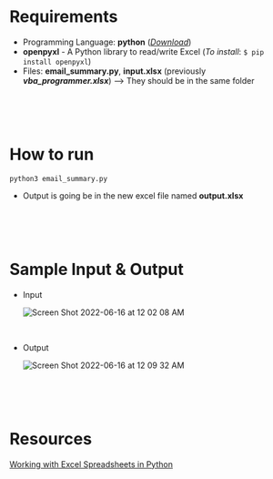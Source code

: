 # Requirements

- Programming Language: **python** ([_Download_](https://www.python.org/downloads/))
- **openpyxl** - A Python library to read/write Excel (_To install_: ```$ pip install openpyxl```)
- Files: **email_summary.py**, **input.xlsx** (previously ***vba_programmer.xlsx***) --> They should be in the same folder

<br>
<br>
<br>


# How to run
```
python3 email_summary.py
```

- Output is going be in the new excel file named **output.xlsx**  

<br>
<br>
<br>

# Sample Input & Output

- Input  

  ![Screen Shot 2022-06-16 at 12 02 08 AM](https://user-images.githubusercontent.com/30683150/173988579-d4a79054-6988-4d45-9056-9c7de3735738.png)

<br>

- Output  

  ![Screen Shot 2022-06-16 at 12 09 32 AM](https://user-images.githubusercontent.com/30683150/173989361-c2a27a90-5955-468b-8906-098dba2157d0.png)

<br>
<br>
<br>

# Resources
[Working with Excel Spreadsheets in Python](https://www.geeksforgeeks.org/working-with-excel-spreadsheets-in-python/)  

